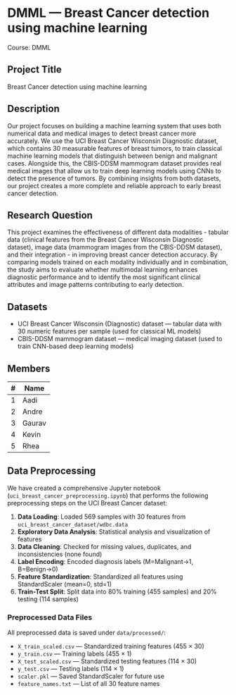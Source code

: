 # DMML — Breast Cancer detection using machine learning

Course: DMML

## Project Title

Breast Cancer detection using machine learning

## Description

Our project focuses on building a machine learning system that uses both numerical data and medical images to detect breast cancer more accurately. We use the UCI Breast Cancer Wisconsin Diagnostic dataset, which contains 30 measurable features of breast tumors, to train classical machine learning models that distinguish between benign and malignant cases. Alongside this, the CBIS-DDSM mammogram dataset provides real medical images that allow us to train deep learning models using CNNs to detect the presence of tumors. By combining insights from both datasets, our project creates a more complete and reliable approach to early breast cancer detection.

## Research Question

This project examines the effectiveness of different data modalities - tabular data (clinical features from the Breast Cancer Wisconsin Diagnostic dataset), image data (mammogram images from the CBIS-DDSM dataset), and their integration - in improving breast cancer detection accuracy. By comparing models trained on each modality individually and in combination, the study aims to evaluate whether multimodal learning enhances diagnostic performance and to identify the most significant clinical attributes and image patterns contributing to early detection.

## Datasets

- UCI Breast Cancer Wisconsin (Diagnostic) dataset — tabular data with 30 numeric features per sample (used for classical ML models)
- CBIS-DDSM mammogram dataset — medical imaging dataset (used to train CNN-based deep learning models)

## Members

|   # | Name   |
| --: | ------ |
|   1 | Aadi   |
|   2 | Andre  |
|   3 | Gaurav |
|   4 | Kevin  |
|   5 | Rhea   |

## Data Preprocessing

We have created a comprehensive Jupyter notebook (`uci_breast_cancer_preprocessing.ipynb`) that performs the following preprocessing steps on the UCI Breast Cancer dataset:

1. **Data Loading**: Loaded 569 samples with 30 features from `uci_breast_cancer_dataset/wdbc.data`
2. **Exploratory Data Analysis**: Statistical analysis and visualization of features
3. **Data Cleaning**: Checked for missing values, duplicates, and inconsistencies (none found)
4. **Label Encoding**: Encoded diagnosis labels (M=Malignant→1, B=Benign→0)
5. **Feature Standardization**: Standardized all features using StandardScaler (mean=0, std=1)
6. **Train-Test Split**: Split data into 80% training (455 samples) and 20% testing (114 samples)

### Preprocessed Data Files

All preprocessed data is saved under `data/processed/`:
- `X_train_scaled.csv` — Standardized training features (455 × 30)
- `y_train.csv` — Training labels (455 × 1)
- `X_test_scaled.csv` — Standardized testing features (114 × 30)
- `y_test.csv` — Testing labels (114 × 1)
- `scaler.pkl` — Saved StandardScaler for future use
- `feature_names.txt` — List of all 30 feature names